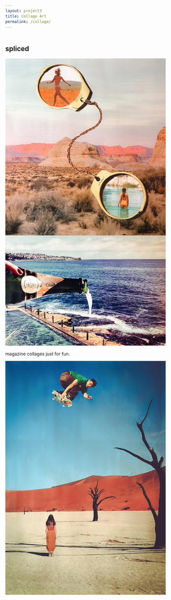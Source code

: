 ```yaml
---
layout: project3
title: Collage Art
permalink: /collage/
---
```

<div class="row">

  <div class="col-lg-6 col-lg-offset-1" style="margin-top:3rem;">
    <h2 class="collage-title">spliced</h2>
    <img src="/img/collage/cuffed.jpg" class="cuff">
  </div>

  <div class="col-sm-4" style="margin-top:-12px;">
    <img src="/img/collage/champ.jpg" class="collage-side">
    <p class="collage-caption">magazine collages just for fun.</p>
    <img src="/img/collage/sk8.jpg" class="collage-side">
  </div>

</div>

